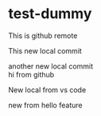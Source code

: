 # test-dummy

This is github remote

This new local commit

another new local commit
<br>
hi from github

New local from vs code

new from hello feature
